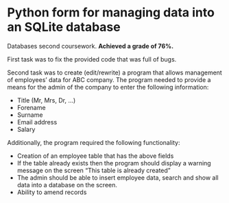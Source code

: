 # Python form for managing data into an SQLite database

Databases second coursework. **Achieved a grade of 76%.**

First task was to fix the provided code that was full of bugs.

Second task was to create (edit/rewrite) a program that allows management of employees’ data for ABC company. The program needed to provide a means for the admin of the company to enter the following information:

- Title (Mr, Mrs, Dr, ...)
- Forename
- Surname
- Email address
- Salary

Additionally, the program required the following functionality:

- Creation of an employee table that has the above fields
- If the table already exists then the program should display a warning message on the screen “This table is already created”
- The admin should be able to insert employee data, search and show all data into a database on the screen.
- Ability to amend records
